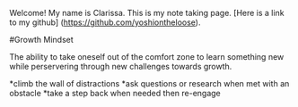 Welcome! My name is Clarissa. This is my note taking page. [Here is a link to my github] (https://github.com/yoshiontheloose).

#Growth Mindset

The ability to take oneself out of the comfort zone to learn something new while perservering through new challenges towards growth.

 *climb the wall of distractions 
 *ask questions or research when met with an obstacle
 *take a step back when needed then re-engage

